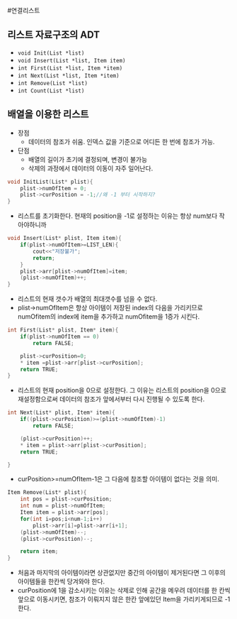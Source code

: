 #연결리스트
## 리스트 자료구조의 ADT
- `void Init(List *list)`
- `void Insert(List *list, Item item)`
- `int First(List *list, Item *item)`
- `int Next(List *list, Item *item)`
- `int Remove(List *list)`
- `int Count(List *list)`
## 배열을 이용한 리스트
- 장점
  - 데이터의 참조가 쉬움. 인덱스 값을 기준으로 어디든 한 번에 참조가 가능.
- 단점
  - 배열의 길이가 초기에 결정되며, 변경이 불가능
  - 삭제의 과정에서 데이터의 이동이 자주 일어난다.
```cpp
void InitList(List* plist){
	plist->numOfItem = 0;
	plist->curPosition = -1;//왜 -1 부터 시작하지?
}
```
- 리스트를 초기화한다. 현재의 position을 -1로 설정하는 이유는 항상 num보다 작아야하니까
```cpp
void Insert(List* plist, Item item){
	if(plist->numOfItem>=LIST_LEN){
		cout<<"저장불가";
		return;
	}
	plist->arr[plist->numOfItem]=item;
	(plist->numOfItem)++;
}
```
- 리스트의 현재 갯수가 배열의 최대갯수를 넘을 수 없다.
- plist->numOfItem은 항상 아이템이 저장된 index의 다음을 가리키므로 numOfitem의 index에 item을 추가하고 numOfitem을 1증가 시킨다.
```cpp
int First(List* plist, Item* item){
	if(plist->numOfItem == 0)
		return FALSE;

	plist->curPosition=0;
	* item =plist->arr[plist->curPosition];
	return TRUE;
}
```
- 리스트의 현재 position을 0으로 설정한다. 그 이유는 리스트의 position을 0으로 재설정함으로써 데이터의 참조가 앞에서부터 다시 진행될 수 있도록 한다.
```cpp
int Next(List* plist, Item* item){
	if((plist->curPosition)>=(plist->numOfItem)-1)
		return FALSE;

	(plist->curPosition)++;
	* item = plist->arr[plist->curPosition];
	return TRUE;

}
```
- curPosition>=numOfItem-1은 그 다음에 참조할 아이템이 없다는 것을 의미.
```cpp
Item Remove(List* plist){
	int pos = plist->curPosition;
	int num = plist->numOfItem;
	Item item = plist->arr[pos];
	for(int i=pos;i<num-1;i++)
		plist->arr[i]=plist->arr[i+1];
	(plist->numOfItem)--;
	(plist->curPosition)--;

	return item;
}
```
- 처음과 마지막의 아이템이라면 상관없지만 중간의 아이템이 제거된다면 그 이후의 아이템들을 한칸씩 당겨와야 한다.
- curPosition에 1을 감소시키는 이유는 삭제로 인해 공간을 메우려 데이터를 한 칸씩 앞으로 이동시키면, 참조가 이뤄지지 않은 한칸 앞에있던 Item을 가리키게되므로 -1한다.
